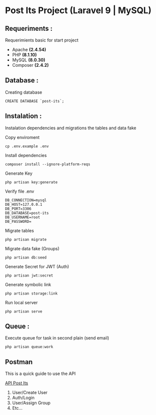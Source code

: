 # Post Its Project (Laravel 9 | MySQL)

## Requeriments :
Requerimients basic for start project

- Apache __(2.4.54)__
- PHP __(8.1.10)__
- MySQL __(8.0.30)__
- Composer __(2.4.2)__

## Database :
Creating database

```
CREATE DATABASE `post-its`;
```
## Instalation :
Instalation dependencies and migrations the tables and data fake

Copy enviroment
```
cp .env.example .env
```
Install dependencies
```
composer install --ignore-platform-reqs
```
Generate Key
```
php artisan key:generate
```
Verify file .env
```
DB_CONNECTION=mysql
DB_HOST=127.0.0.1
DB_PORT=3306
DB_DATABASE=post-its
DB_USERNAME=root
DB_PASSWORD=
```
Migrate tables
```
php artisan migrate
```
Migrate data fake (Groups)
```
php artisan db:seed
```
Generate Secret for JWT (Auth)
```
php artisan jwt:secret
```
Generate symbolic link
```
php artisan storage:link
```
Run local server
```
php artisan serve
```

## Queue :
Execute queue for task in second plain (send email)
```
php artisan queue:work
```

## Postman
This is a quick guide to use the API

[API Post Its](https://documenter.getpostman.com/view/12863914/2s83tDpsdC)

 1. User/Create User
 2. Auth/Login
 3. User/Assign Group
 4. Etc...
